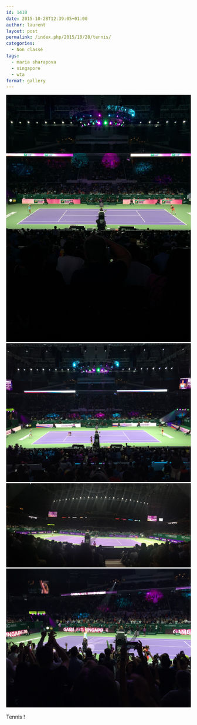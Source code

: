 ```yaml
---
id: 1410
date: 2015-10-28T12:39:05+01:00
author: laurent
layout: post
permalink: /index.php/2015/10/28/tennis/
categories:
  - Non classé
tags:
  - maria sharapova
  - singapore
  - wta
format: gallery
---
```

<img src="/images/2015/10/tumblr_nwxkh7eihr1uuvt0bo1_1280.jpg" />
<img src="/images/2015/10/tumblr_nwxkh7eihr1uuvt0bo2_1280.jpg" />
<img src="/images/2015/10/tumblr_nwxkh7eihr1uuvt0bo3_1280.jpg" />
<img src="/images/2015/10/tumblr_nwxkh7eihr1uuvt0bo4_1280.jpg" />

Tennis !